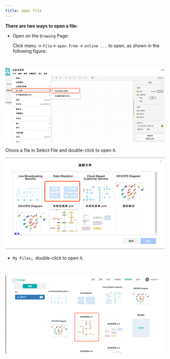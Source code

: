 ```yaml
---
title: open file
---
```

**There are two ways to open a file:**
+ Open on the `Drawing` Page:

  Click menu -> `File`-> `open from` -> `online ...` to open, as shown in the following figure:
  
<br/>

![Online Diagram Drawing](/public/themes/freedgo/open_file.png "freedgoDesign")

  
  Choos  a file in Select File and double-click to open it.
  

![Online Diagram Drawing](/public/themes/freedgo/open_file1.png "Freedgo File List")

+ 	`My Files`，double-click to open it.
<br/>

![Online Diagram Drawing](/public/themes/freedgo/open_file3.png "Freedgo My File")
